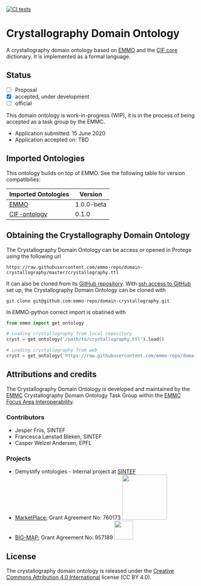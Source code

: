 [![CI tests](https://github.com/emmo-repo/domain-crystallography/workflows/CI%20tests/badge.svg)](https://github.com/emmo-repo/domain-crystallography/actions/)


Crystallography Domain Ontology
===============================
A crystallography domain ontology based on [EMMO][1] and the [CIF core][2] dictionary.
It is implemented as a formal language.


Status
------
- [ ] Proposal
- [X] accepted, under development
- [ ] official

This domain ontology is work-in-progress (WIP), it is in the process
of being accepted as a task group by the EMMC.

* Application submitted: 15 June 2020
* Application accepted on: TBD


Imported Ontologies
-------------------
This ontology builds on top of EMMO. See the following table for version
compatibilies:

| Imported Ontologies | Version           |
| ------------------- | ----------------- |
| [EMMO][1]           | 1.0.0-beta        |
| [CIF-ontology][2]   | 0.1.0             |



Obtaining the Crystallography Domain Ontology
---------------------------------------------
The Crystallography Domain Ontology can be access or opened in Protege
using the following url

    https://raw.githubusercontent.com/emmo-repo/domain-crystallography/master/crystallography.ttl

It can also be cloned from its [GitHub repository][3].  With [ssh
access to GitHub][github-ssh] set up, the Crystallography Domain
Ontology can be cloned with

    git clone git@github.com:emmo-repo/domain-crystallography.git

In EMMO-python correct import is obatined with

```python
from emmo import get_ontology

# Loading crystallography from local repository
cryst = get_ontology('/path/to/crystallography.ttl').load()

# Loading crystallography from web
cryst = get_ontology('https://raw.githubusercontent.com/emmo-repo/domain-crystallography/master/crystallography.ttl').load()
```


Attributions and credits
------------------------
The Crystallography Domain Ontology is developed and maintained by the
[EMMC][EMMC] Crystallography Domain Ontology Task Group within the [EMMC Focus
Area Interoperability][EMMC-interoperability].

### Contributors
- Jesper Friis, SINTEF
- Francesca Lønstad Bleken, SINTEF
- Casper Welzel Andersen, EPFL

### Projects
- Demystify ontologies - Internal project at [SINTEF](www.sintef.no)
- [MarketPlace](https://www.the-marketplace-project.eu/);
  Grant Agreement No: 760173
  <img src="https://www.the-marketplace-project.eu/content/dam/iwm/the-marketplace-project/images/MARKETPLACE_LOGO_300dpi.png" width="120">
- [BIG-MAP](https://www.big-map.eu/);
  Grant Agreement No: 957189
  <img src="https://avatars1.githubusercontent.com/u/72801303?s=200&v=4" height="50">


License
-------
The crystallography domain ontology is released under the [Creative
Commons Attribution 4.0 International](https://creativecommons.org/licenses/by/4.0/legalcode) license (CC BY 4.0).


[1]: https://github.com/emmo-repo/EMMO
[2]: https://github.com/emmo-repo/CIF-ontology
[3]: https://github.com/emmo-repo/domain-crystallography
[github]: https://github.com/
[github-ssh]: https://docs.github.com/en/github/authenticating-to-github/generating-a-new-ssh-key-and-adding-it-to-the-ssh-agent
[EMMC]: https://emmc.eu/
[EMMC-interoperability]: https://emmc.eu/activities/emmc-focus-areas/interoperability
